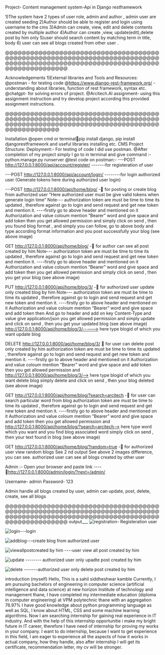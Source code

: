 Project- Content management system-Api in Django restframework
 
1)The system have 2 types of user role, admin and author , admin user are created seeding
2)Author should be able to register and login using username to the cms
3)Admin can create, view, edit and delete contents created by multiple author
4)Author can create ,view, update(edit),delete post by him only
5)user should search content by matching term in title, body
6) user can see all blogs created from other user .

@@@@@@@@@@@@@@@@@@@@@@@@@@@@@@@@@@@@@@@@@@@@@@@@@@@@@@@@@@@@@@@@@@@@@@@@@@@@@@@@@@@@@@@@@@@@@@@@@@@@@@@@@@@@@@@@@@@@@@@@@@@@@@

Acknowledgements
1)External libraries and Tools and Resources:
@postman - for testing code
@https://www.django-rest-framework.org/ - understanding about libraries, function of rest framework, 
syntax etc.
@chatgpt- for solving errors of project.
@Arcitech.AI assignment- using this assignment instruction and try develop project according this 
provided assignment instructions.

@@@@@@@@@@@@@@@@@@@@@@@@@@@@@@@@@@@@@@@@@@@@@@@@@@@@@@@@@@@@@@@@@@@@@@@@@@@@@@@@@@@@@@@@@@@@@@@@@@@@@@@@@@@@@@@@@@@@@@@@@@@@

Installation
@open cmd or terminalpip install django, 
pip install djangorestframework and useful libraries installing etc.
CMS Project Structure:
Deployment:-
For testing of code I did use postman.
@After completion of my project simply I go to in terminal and give command :-
python.manage.py runserver
@test code on postman:-
---POST http://127.0.0.1:8000/api/account/register/ -------for registeration of user




---POST http://127.0.0.1:8000/api/account/login/ --------for login authorized user
(Generate tokens here during authorized user login)



---POST http://127.0.0.1:8000/api/home/blog/ - for posting or create blog from authorized user
“Here authorized user must be give valid tokens when generate login time”
Note--- authorization token are must be time to time its updated , therefore against go to login and send request 
and get new token and mention it.
----firstly go to above header and mentioned on it Authorization and value coloum mention “Bearer” word and 
give space and add token then you get allowed permission and simply click on send , then you found blog 
format , and simply you can follow, go to above body and type according format information and you post 
successfully your blog (see above image)


GET http://127.0.0.1:8000/api/home/blog/ - for author can see all post created by him
Note--- authorization token are must be time to time its updated , therefore against go to login and send request 
and get new token and mention it.
----firstly go to above header and mentioned on it Authorization and value coloum mention “Bearer” word and 
give space and add token then you get allowed permission and simply click on send , then you get your blog
(see above image)



PUT http://127.0.0.1:8000/api/home/blog/3/ - for authorized user update only created blog by him
Note--- authorization token are must be time to time its updated , therefore against go to login and send request 
and get new token and mention it.
----firstly go to above header and mentioned on it Authorization and value coloum mention “Bearer” word and 
give space and add token then And go to header and add on key Content-Type and value give application/json you get 
allowed permission and simply update and click on send , then you get your updated blog (see above image)
http://127.0.0.1:8000/api/home/blog/3/-----> here type blogid of which you want update blog



DELETE http://127.0.0.1:8000/api/home/blog/3/  for user can delete post only created by him
authorization token are must be time to time its updated , therefore against go to login and send request and get 
new token and mention it.
----firstly go to above header and mentioned on it Authorization and value coloum mention “Bearer” word and 
give space and add token then you get allowed permission and http://127.0.0.1:8000/api/home/blog/3/--> here type blogid of
which you want delete blog simply delete and click on send , then your blog deleted (see above image)




GET http://127.0.0.1:8000/api/home/blog/?search=arcitech - for user can search particular word from blog
authorization token are must be time to time its updated , therefore against go to login and send request and get 
new token and mention it.
----firstly go to above header and mentioned on it Authorization and value coloum mention “Bearer” word and 
give space and add token then you get allowed permission and http://127.0.0.1:8000/api/home/blog/?search=arcitech--> here 
type word which you want and you find blog associated word simply click on send , then your text found in blog (see above 
image)



GET http://127.0.0.1:8000/api/home/blog/?random=true - for authorized user view random blogs
See 2
nd output
See above 2 images difference, you can see. authorized user can see all blogs created by other user




Admin :-
Open your browser and paste link ----http://127.0.0.1:8000/admin/login/?next=/admin/

Username- admin
Password- 123

Admin handle all blogs created by user, admin can update, post, delete, create, see all blogs







@@@@@@@@@@@@@@@@@@@@@@@@@@@@@@@@@@@@@@@@@@@@@@@@@@@@@@@@@@@@@@@@@@@@@@@@@@@@@@@@@@@@@@@@@@@@@@@@@@@@@@@@@@@@@@@@@@@@@@@@@@@@@@
output___
![registration](https://github.com/thechamp710/arcitech.ai/assets/135342237/2d4c2a95-d61d-4f2c-9a47-308f4481373a)- Registeration user




![login](https://github.com/thechamp710/arcitech.ai/assets/135342237/3ef5c550-4ef7-46cb-97d3-2a459bb68aa1)---login



![addblog](https://github.com/thechamp710/arcitech.ai/assets/135342237/7169d178-56f3-489f-bde9-add4eb2aeed1)---create blog from authorized user


![viewallpostcreated by him](https://github.com/thechamp710/arcitech.ai/assets/135342237/9efdf3c2-2b3c-4343-abf8-c1e603cbfb3c) 
----user view all post created by him




![update](https://github.com/thechamp710/arcitech.ai/assets/135342237/0cd66d06-9db8-4336-81b9-80c5449b917a)
 -------- authorized user only upadte post created by him




 ![delete](https://github.com/thechamp710/arcitech.ai/assets/135342237/5fdbb215-b9d2-4074-a35b-f98ac4913e23)
-------authorized user only delete post created by him























introduction (myself)
Hello, 
This is a sahil siddheshwar kamble
Currently, I am pursuing bachelors of engineering in computer science (artificial intelligence and data science) 
at new horizon Institute of technology and management thane, 
I have completed my intermediate education (diploma in computer engineering) at VPM polytechnic thane with 
an aggregation 76.97%
I have good knowledge about python programming language as well as SQL, 
I know about HTML, CSS and some machine learning algorithms. 
Now I am searching internship for gaining real experience in IT industry. And with the help of this internship 
opportunitie i make my bright future in IT career, therefore I have need of internship for proving my works in 
your company.
I want to do internship, because I want to get experience in this field, I am eager to experience all the aspects of 
how it works in actual company, how they handle, also after internship I will get its certificate, recommendation 
letter, my cv will be stronger.
